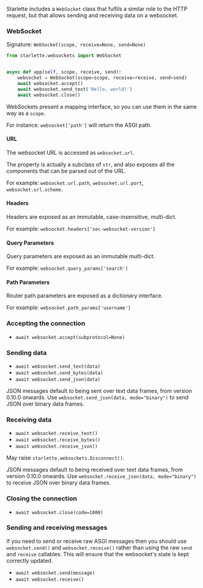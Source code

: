 
Starlette includes a `WebSocket` class that fulfils a similar role
to the HTTP request, but that allows sending and receiving data on a websocket.

### WebSocket

Signature: `WebSocket(scope, receive=None, send=None)`

```python
from starlette.websockets import WebSocket


async def app(self, scope, receive, send):
    websocket = WebSocket(scope=scope, receive=receive, send=send)
    await websocket.accept()
    await websocket.send_text('Hello, world!')
    await websocket.close()
```

WebSockets present a mapping interface, so you can use them in the same
way as a `scope`.

For instance: `websocket['path']` will return the ASGI path.

#### URL

The websocket URL is accessed as `websocket.url`.

The property is actually a subclass of `str`, and also exposes all the
components that can be parsed out of the URL.

For example: `websocket.url.path`, `websocket.url.port`, `websocket.url.scheme`.

#### Headers

Headers are exposed as an immutable, case-insensitive, multi-dict.

For example: `websocket.headers['sec-websocket-version']`

#### Query Parameters

Query parameters are exposed as an immutable multi-dict.

For example: `websocket.query_params['search']`

#### Path Parameters

Router path parameters are exposed as a dictionary interface.

For example: `websocket.path_params['username']`

### Accepting the connection

* `await websocket.accept(subprotocol=None)`

### Sending data

* `await websocket.send_text(data)`
* `await websocket.send_bytes(data)`
* `await websocket.send_json(data)`

JSON messages default to being sent over text data frames, from version 0.10.0 onwards.
Use `websocket.send_json(data, mode="binary")` to send JSON over binary data frames.

### Receiving data

* `await websocket.receive_text()`
* `await websocket.receive_bytes()`
* `await websocket.receive_json()`

May raise `starlette.websockets.Disconnect()`.

JSON messages default to being received over text data frames, from version 0.10.0 onwards.
Use `websocket.receive_json(data, mode="binary")` to receive JSON over binary data frames.

### Closing the connection

* `await websocket.close(code=1000)`

### Sending and receiving messages

If you need to send or receive raw ASGI messages then you should use
`websocket.send()` and `websocket.receive()` rather than using the raw `send` and
`receive` callables. This will ensure that the websocket's state is kept
correctly updated.

* `await websocket.send(message)`
* `await websocket.receive()`
